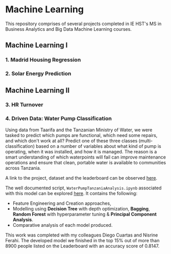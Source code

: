 # Machine Learning

This repository comprises of several projects completed in IE HST's MS in Business Analytics and Big Data Machine Learning courses.

## Machine Learning I

### 1. Madrid Housing Regression

### 2. Solar Energy Prediction

## Machine Learning II

### 3. HR Turnover

### 4. Driven Data: Water Pump Classification

Using data from Taarifa and the Tanzanian Ministry of Water, we were tasked to predict which pumps are functional, which need some repairs, and which don't work at all? Predict one of these three classes (multi-classification) based on a number of variables about what kind of pump is operating, when it was installed, and how it is managed. The reason is a smart understanding of which waterpoints will fail can improve maintenance operations and ensure that clean, portable water is available to communities across Tanzania.

A link to the project, dataset and the leaderboard can be observed [here](https://www.drivendata.org/competitions/7/pump-it-up-data-mining-the-water-table/).

The well documented script, `WaterPumpTanzaniaAnalysis.ipynb` associated with this model can be explored [here](https://github.com/maz2198/Machine-Learning/blob/master/ML2/WaterPumpTanzaniaAnalysis.ipynb). It contains the following:
 - Feature Engineering and Creation approaches,
 - Modelling using **Decision Tree** with depth optimization, **Bagging**, **Random Forest** with hyperparameter tuning & **Principal Component Analysis**.
 - Comparative analysis of each model produced.

This work was completed with my colleagues Diego Cuartas and Nisrine Ferahi. The developed model we finished in the top 15% out of more than 8900 people listed on the Leaderboard with an accuracy score of 0.8147.

